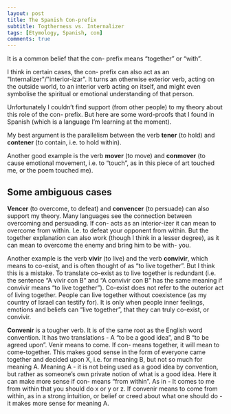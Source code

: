 ```yaml
---
layout: post
title: The Spanish Con-prefix
subtitle: Togtherness vs. Internalizer
tags: [Etymology, Spanish, con]
comments: true
---
```


It is a common belief that the con- prefix means “together” or “with”. 

I think in certain cases, the con- prefix can also act as an "Internalizer"/"interior-izar". It turns an otherwise exterior verb, acting on the outside world, to an interior verb acting on itself, and might even symbolise the spiritual or emotional understanding of that person. 

Unfortunately I couldn’t find support (from other people) to my theory about this role of the con- prefix. But here are some word-proofs that I found in Spanish (which is a language I’m learning at the moment). 

My best argument is the parallelism between the verb **tener** (to hold) and **contener** (to contain, i.e. to hold within). 

Another good example is the verb **mover** (to move) and **conmover** (to cause emotional movement, i.e. to “touch”, as in this piece of art touched me, or the poem touched me). 

## Some ambiguous cases 
**Vencer** (to overcome, to defeat) and **convencer** (to persuade) can also support my theory. Many languages see the connection between overcoming and persuading. If con- acts as an interior-izer it can mean to overcome from within. I.e. to defeat your opponent from within. But the together explanation can also work (though I think in a lesser degree), as it can mean to overcome the enemy and bring him to be with- you.

Another example is the verb **vivir** (to live) and the verb **convivir**, which means to co-exist, and is often thought of as “to live together”. But I think this is a mistake. To translate co-exist as to live together is redundant (i.e. the sentence “A vivir con B” and “A convivir con B” has the same meaning if convivir means “to live together”). Co-exist does not refer to the outerior act of living together. People can live together without coexistence (as my country of Israel can testify for). It is only when people inner feelings, emotions and beliefs can “live together”, that they can truly co-exist, or convivir. 

**Convenir** is a tougher verb. It is of the same root as the English word convention. It has two translations - A “to be a good idea”, and B “to be agreed upon”. Venir means to come. If con- means together, it will mean to come-together. This makes good sense in the form of everyone came together and decided upon X, i.e. for meaning B, but not so much for meaning A. Meaning A - it is not being used as a good idea by convention, but rather as someone’s own private notion of what is a good idea. Here it can make more sense if con- means “from within”. As in - It comes to me from within that you should do x or y or z. If convenir means to come from within, as in a strong intuition, or belief or creed about what one should do - it makes more sense for meaning A.
